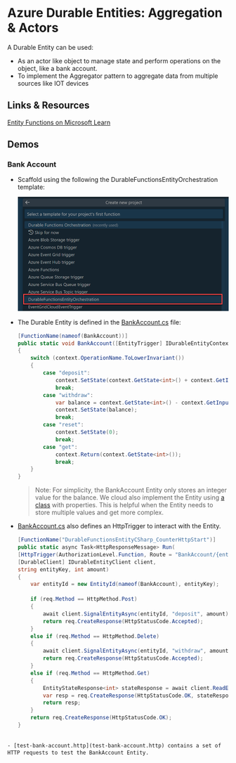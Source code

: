 # Azure Durable Entities: Aggregation & Actors

A Durable Entity can be used:

-   As an actor like object to manage state and perform operations on the object, like a bank account.
-   To implement the Aggregator pattern to aggregate data from multiple sources like IOT devices

## Links & Resources

[Entity Functions on Microsoft Learn](https://learn.microsoft.com/en-us/azure/azure-functions/durable/durable-functions-entities?tabs=csharp)

## Demos

### Bank Account

-   Scaffold using the following the DurableFunctionsEntityOrchestration template:

    ![scaffold](_images/scaffold.png)

-   The Durable Entity is defined in the [BankAccount.cs](../04-durable-entity/bank-account/BankAccount.cs) file:

    ```csharp
    [FunctionName(nameof(BankAccount))]
    public static void BankAccount([EntityTrigger] IDurableEntityContext context)
    {
        switch (context.OperationName.ToLowerInvariant())
        {
            case "deposit":
                context.SetState(context.GetState<int>() + context.GetInput<int>());
                break;
            case "withdraw":
                var balance = context.GetState<int>() - context.GetInput<int>();
                context.SetState(balance);
                break;
            case "reset":
                context.SetState(0);
                break;
            case "get":
                context.Return(context.GetState<int>());
                break;
        }
    }
    ```

    >Note: For simplicity, the BankAccount Entity only stores an integer value for the balance. We cloud also implement the Entity using [a class](https://learn.microsoft.com/en-us/azure/azure-functions/durable/durable-functions-entities?tabs=csharp#example-class-based-syntax---c) with properties. This is helpful when the Entity needs to store multiple values and get more complex.

-   [BankAccount.cs](../04-durable-entity/bank-account/BankAccount.cs) also defines an HttpTrigger to interact with the Entity.

    ```c#
    [FunctionName("DurableFunctionsEntityCSharp_CounterHttpStart")]
    public static async Task<HttpResponseMessage> Run(
    [HttpTrigger(AuthorizationLevel.Function, Route = "BankAccount/{entityKey}/amount")] HttpRequestMessage req,
    [DurableClient] IDurableEntityClient client,
    string entityKey, int amount)
    {
        var entityId = new EntityId(nameof(BankAccount), entityKey);

        if (req.Method == HttpMethod.Post)
        {
            await client.SignalEntityAsync(entityId, "deposit", amount);
            return req.CreateResponse(HttpStatusCode.Accepted);
        }
        else if (req.Method == HttpMethod.Delete)
        {
            await client.SignalEntityAsync(entityId, "withdraw", amount);
            return req.CreateResponse(HttpStatusCode.Accepted);
        }
        else if (req.Method == HttpMethod.Get)
        {
            EntityStateResponse<int> stateResponse = await client.ReadEntityStateAsync<int>(entityId);
            var resp = req.CreateResponse(HttpStatusCode.OK, stateResponse.EntityState);
            return resp;
        }
        return req.CreateResponse(HttpStatusCode.OK);
    }
   ```

- [test-bank-account.http](test-bank-account.http) contains a set of HTTP requests to test the BankAccount Entity.
